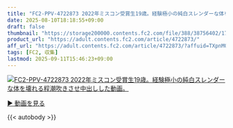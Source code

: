 ```yaml
---
title: "FC2-PPV-4722873 2022年ミスコン受賞生19歳。経験極小の純白スレンダーな体を壊れる程潮吹きさせ中出しした動画。"
date: 2025-08-10T18:18:55+09:00
draft: false
thumbnail: "https://storage200000.contents.fc2.com/file/388/38756402/1752311317.72.png"
product_url: "https://adult.contents.fc2.com/article/4722873/"
aff_url: "https://adult.contents.fc2.com/article/4722873/?affuid=TXpnM01qYzFNalk9"
tags: [FC2, 収集]
lastmod: 2025-09-11T15:46:23+09:00
---
```

[![FC2-PPV-4722873 2022年ミスコン受賞生19歳。経験極小の純白スレンダーな体を壊れる程潮吹きさせ中出しした動画。](https://storage200000.contents.fc2.com/file/388/38756402/1752311317.72.png)](https://adult.contents.fc2.com/article/4722873/?affuid=TXpnM01qYzFNalk9)

[▶︎ 動画を見る](https://adult.contents.fc2.com/article/4722873/?affuid=TXpnM01qYzFNalk9)


{{< autobody >}}
